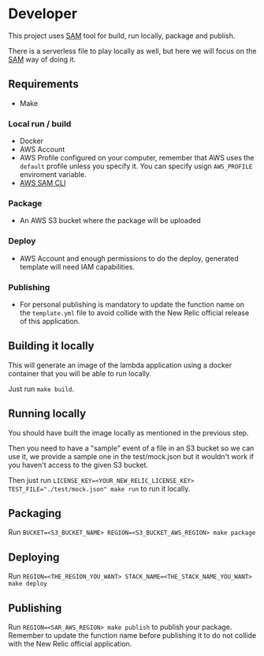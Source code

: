 # Developer

This project uses [SAM](https://aws.amazon.com/serverless/sam/) tool for build,
run locally, package and publish.

There is a serverless file to play locally as well, but here we will focus on
the [SAM](https://aws.amazon.com/serverless/sam/) way of doing it.

## Requirements

- Make

### Local run / build

- Docker
- AWS Account
- AWS Profile configured on your computer, remember that AWS uses the `default`
  profile unless you specify it. You can specify usign `AWS_PROFILE` enviroment
  variable.
- [AWS SAM CLI](https://docs.aws.amazon.com/serverless-application-model/latest/developerguide/serverless-sam-reference.html#serverless-sam-cli)

### Package

- An AWS S3 bucket where the package will be uploaded

### Deploy

- AWS Account and enough permissions to do the deploy, generated template will
  need IAM capabilities.

### Publishing

- For personal publishing is mandatory to update the function name on the
  `template.yml` file to avoid collide with the New Relic official release of
  this application.

## Building it locally

This will generate an image of the lambda application using a docker container
that you will be able to run locally.

Just run `make build`.

## Running locally

You should have built the image locally as mentioned in the previous step.

Then you need to have a "sample" event of a file in an S3 bucket so we can use
it, we provide a sample one in the test/mock.json but it wouldn't work if you
haven't access to the given S3 bucket.

Then just run `LICENSE_KEY=<YOUR_NEW_RELIC_LICENSE_KEY> TEST_FILE="./test/mock.json" make run` to run it locally.

## Packaging

Run `BUCKET=<S3_BUCKET_NAME> REGION=<S3_BUCKET_AWS_REGION> make package`

## Deploying

Run `REGION=<THE_REGION_YOU_WANT> STACK_NAME=<THE_STACK_NAME_YOU_WANT> make deploy`

## Publishing

Run `REGION=<SAR_AWS_REGION> make publish` to publish your package. Remember to
update the function name before publishing it to do not collide with the New
Relic official application.
